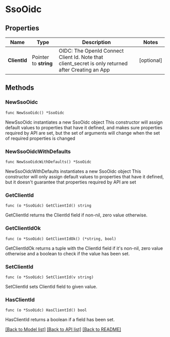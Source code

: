 # SsoOidc

## Properties

Name | Type | Description | Notes
------------ | ------------- | ------------- | -------------
**ClientId** | Pointer to **string** | OIDC: The OpenId Connect Client Id.  Note that client_secret is only returned after Creating an App | [optional] 

## Methods

### NewSsoOidc

`func NewSsoOidc() *SsoOidc`

NewSsoOidc instantiates a new SsoOidc object
This constructor will assign default values to properties that have it defined,
and makes sure properties required by API are set, but the set of arguments
will change when the set of required properties is changed

### NewSsoOidcWithDefaults

`func NewSsoOidcWithDefaults() *SsoOidc`

NewSsoOidcWithDefaults instantiates a new SsoOidc object
This constructor will only assign default values to properties that have it defined,
but it doesn't guarantee that properties required by API are set

### GetClientId

`func (o *SsoOidc) GetClientId() string`

GetClientId returns the ClientId field if non-nil, zero value otherwise.

### GetClientIdOk

`func (o *SsoOidc) GetClientIdOk() (*string, bool)`

GetClientIdOk returns a tuple with the ClientId field if it's non-nil, zero value otherwise
and a boolean to check if the value has been set.

### SetClientId

`func (o *SsoOidc) SetClientId(v string)`

SetClientId sets ClientId field to given value.

### HasClientId

`func (o *SsoOidc) HasClientId() bool`

HasClientId returns a boolean if a field has been set.


[[Back to Model list]](../README.md#documentation-for-models) [[Back to API list]](../README.md#documentation-for-api-endpoints) [[Back to README]](../README.md)


